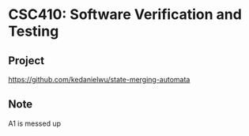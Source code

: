 # CSC410: Software Verification and Testing

## Project

https://github.com/kedanielwu/state-merging-automata

## Note

A1 is messed up